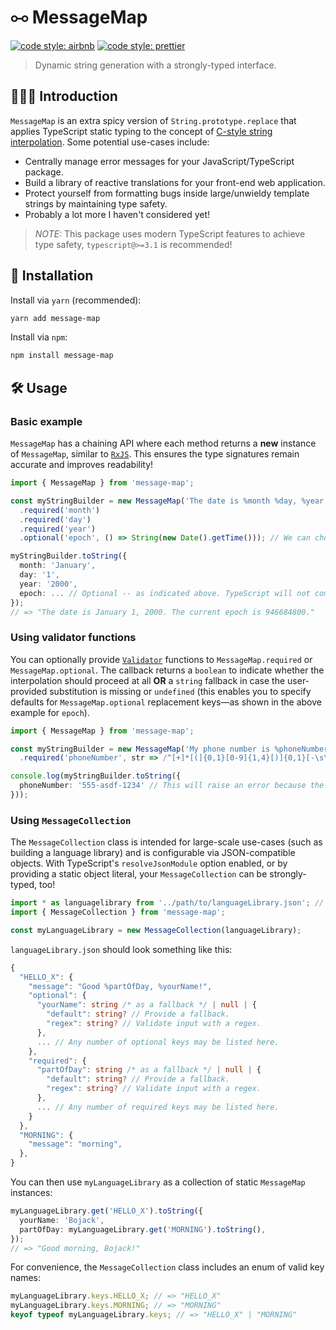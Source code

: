 # ⧟ MessageMap

[![code style: airbnb](https://img.shields.io/badge/code%20style-airbnb-blue.svg?style=flat)](https://github.com/airbnb/javascript)
[![code style: prettier](https://img.shields.io/badge/code_style-prettier-ff69b4.svg?style=flat)](https://github.com/prettier/prettier)

> Dynamic string generation with a strongly-typed interface.

## 💁🏼‍♂️ Introduction

`MessageMap` is an extra spicy version of `String.prototype.replace` that applies TypeScript static typing to the concept of [C-style string interpolation](http://www.cplusplus.com/reference/cstdio/printf/). Some potential use-cases include:

- Centrally manage error messages for your JavaScript/TypeScript package.
- Build a library of reactive translations for your front-end web application.
- Protect yourself from formatting bugs inside large/unwieldy template strings by maintaining type safety.
- Probably a lot more I haven't considered yet!

> _NOTE:_ This package uses modern TypeScript features to achieve type safety, `typescript@>=3.1` is recommended!

## 🔗 Installation

Install via `yarn` (recommended):

```sh
yarn add message-map
```

Install via `npm`:

```sh
npm install message-map
```

## 🛠️ Usage

### Basic example

`MessageMap` has a chaining API where each method returns a **new** instance of `MessageMap`, similar to [`RxJS`](https://github.com/ReactiveX/rxjs). This ensures the type signatures remain accurate and improves readability!

```ts
import { MessageMap } from 'message-map';

const myStringBuilder = new MessageMap('The date is %month %day, %year. The current epoch is %epoch.')
  .required('month')
  .required('day')
  .required('year')
  .optional('epoch', () => String(new Date().getTime())); // We can choose to specify a default value for the optional key.

myStringBuilder.toString({
  month: 'January',
  day: '1',
  year: '2000',
  epoch: ... // Optional -- as indicated above. TypeScript will not complain if this prop is missing.
});
// => "The date is January 1, 2000. The current epoch is 946684800."
```

### Using validator functions

You can optionally provide [`Validator`](https://github.com/smithki/message-map/blob/f142965a4bf88da72a994cd48c846c062ee25426/src/lib.ts#L7) functions to `MessageMap.required` or `MessageMap.optional`. The callback returns a `boolean` to indicate whether the interpolation should proceed at all **OR** a `string` fallback in case the user-provided substitution is missing or `undefined` (this enables you to specify defaults for `MessageMap.optional` replacement keys—as shown in the above example for `epoch`).

```ts
import { MessageMap } from 'message-map';

const myStringBuilder = new MessageMap('My phone number is %phoneNumber')
  .required('phoneNumber', str => /^[+]*[(]{0,1}[0-9]{1,4}[)]{0,1}[-\s\./0-9]*$/.test(str));

console.log(myStringBuilder.toString({
  phoneNumber: '555-asdf-1234' // This will raise an error because the phone number won't pass validation!
}));
```

### Using `MessageCollection`

The `MessageCollection` class is intended for large-scale use-cases (such as building a language library) and is configurable via JSON-compatible objects. With TypeScript's `resolveJsonModule` option enabled, or by providing a static object literal, your `MessageCollection` can be strongly-typed, too!

```ts
import * as languagelibrary from '../path/to/languageLibrary.json'; // Requires `resolveJsonModule` in tsconfig.json
import { MessageCollection } from 'message-map';

const myLanguageLibrary = new MessageCollection(languageLibrary);
```

`languageLibrary.json` should look something like this:

```ts
{
  "HELLO_X": {
    "message": "Good %partOfDay, %yourName!",
    "optional": {
      "yourName": string /* as a fallback */ | null | {
        "default": string? // Provide a fallback.
        "regex": string? // Validate input with a regex.
      },
      ... // Any number of optional keys may be listed here.
    },
    "required": {
      "partOfDay": string /* as a fallback */ | null | {
        "default": string? // Provide a fallback.
        "regex": string? // Validate input with a regex.
      },
      ... // Any number of required keys may be listed here.
    }
  },
  "MORNING": {
    "message": "morning",
  },
}
```

You can then use `myLanguageLibrary` as a collection of static `MessageMap` instances:

```ts
myLanguageLibrary.get('HELLO_X').toString({
  yourName: 'Bojack',
  partOfDay: myLanguageLibrary.get('MORNING').toString(),
});
// => "Good morning, Bojack!"
```

For convenience, the `MessageCollection` class includes an enum of valid key names:

```ts
myLanguageLibrary.keys.HELLO_X; // => "HELLO_X"
myLanguageLibrary.keys.MORNING; // => "MORNING"
keyof typeof myLanguageLibrary.keys; // => "HELLO_X" | "MORNING"
```
